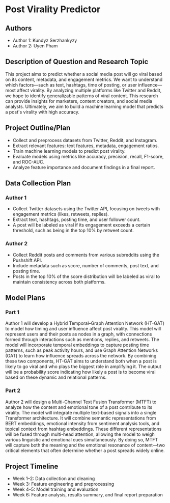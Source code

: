 # Post Virality Predictor

## Authors
- Author 1: Kundyz Serzhankyzy
- Author 2: Uyen Pham

## Description of Question and Research Topic
This project aims to predict whether a social media post will go viral based on its content, metadata, and engagement metrics. We want to understand which factors—such as text, hashtags, time of posting, or user influence—most affect virality. By analyzing multiple platforms like Twitter and Reddit, we hope to identify generalizable patterns of viral content. This research can provide insights for marketers, content creators, and social media analysts. Ultimately, we aim to build a machine learning model that predicts a post's virality with high accuracy.

## Project Outline/Plan
- Collect and preprocess datasets from Twitter, Reddit, and Instagram.  
- Extract relevant features: text features, metadata, engagement ratios.  
- Train machine learning models to predict post virality.  
- Evaluate models using metrics like accuracy, precision, recall, F1-score, and ROC-AUC.  
- Analyze feature importance and document findings in a final report.

## Data Collection Plan
### Author 1
- Collect Twitter datasets using the Twitter API, focusing on tweets with engagement metrics (likes, retweets, replies).  
- Extract text, hashtags, posting time, and user follower count.
- A post will be labeled as viral if its engagement exceeds a certain threshold, such as being in the top 10% by retweet count.

### Author 2
- Collect Reddit posts and comments from various subreddits using the Pushshift API.  
- Include metadata such as score, number of comments, post text, and posting time.
- Posts in the top 10% of the score distribution will be labeled as viral to maintain consistency across both platforms.

## Model Plans
### Part 1 
Author 1 will develop a Hybrid Temporal–Graph Attention Network (HT-GAT) to model how timing and user influence affect post virality. This model will represent users and their posts as nodes in a graph, with connections formed through interactions such as mentions, replies, and retweets. The model will incorporate temporal embeddings to capture posting time patterns, such as peak activity hours, and use Graph Attention Networks (GAT) to learn how influence spreads across the network. By combining these two components, HT-GAT aims to understand both when a post is likely to go viral and who plays the biggest role in amplifying it. The output will be a probability score indicating how likely a post is to become viral based on these dynamic and relational patterns.

### Part 2
Author 2 will design a Multi-Channel Text Fusion Transformer (MTFT) to analyze how the content and emotional tone of a post contribute to its virality. The model will integrate multiple text-based signals into a single Transformer architecture. It will combine semantic representations from BERT embeddings, emotional intensity from sentiment analysis tools, and topical context from hashtag embeddings. These different representations will be fused through multi-head attention, allowing the model to weigh various linguistic and emotional cues simultaneously. By doing so, MTFT will capture both the meaning and the emotional resonance of content—two critical elements that often determine whether a post spreads widely online.

## Project Timeline
- Week 1–2: Data collection and cleaning  
- Week 3: Feature engineering and preprocessing  
- Week 4–5: Model training and evaluation  
- Week 6: Feature analysis, results summary, and final report preparation
